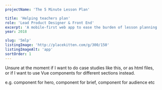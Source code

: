 ```yaml
---
projectName: 'The 5 Minute Lesson Plan'

title: 'Helping teachers plan'
role: 'Lead Product Designer & Front End'
excerpt: 'A mobile-first web app to ease the burden of lesson planning on teachers.'
year: 2018

slug: '5mlp'
listingImage: 'http://placekitten.com/g/300/150'
listingImageAlt: 'app'
sortOrder: 1
---
```


Unsure at the moment if I want to do case studies like this, or as html files, or if I want to use Vue components for different sections instead.

e.g.  component for hero, component for brief, component for audience etc